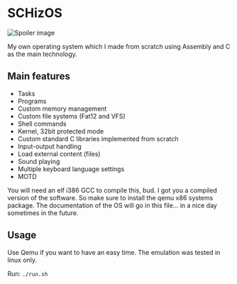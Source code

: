 # SCHizOS

![Spoiler image](https://afghangoat.hu/img/img52.png)

My own operating system which I made from scratch using Assembly and C as the main technology.

## Main features

- Tasks
- Programs
- Custom memory management
- Custom file systems (Fat12 and VFS)
- Shell commands
- Kernel, 32bit protected mode
- Custom standard C libraries implemented from scratch
- Input-output handling
- Load external content (files)
- Sound playing
- Multiple keyboard language settings
- MOTD

You will need an elf i386 GCC to compile this, bud.
I got you a compiled version of the software. So make sure to install the qemu x86 systems package.
The documentation of the OS will go in this file... in a nice day sometimes in the future.

## Usage

Use Qemu if you want to have an easy time.
The emulation was tested in linux only.

Run:
`./run.sh`